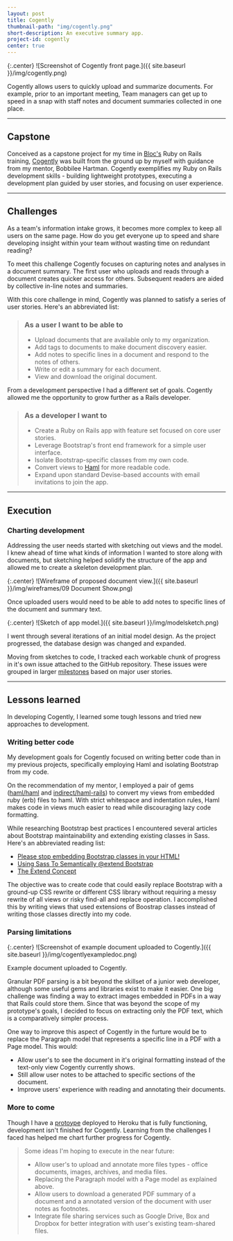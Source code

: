 ```yaml
---
layout: post
title: Cogently
thumbnail-path: "img/cogently.png"
short-description: An executive summary app.
project-id: cogently
center: true
---
```


{:.center}
![Screenshot of Cogently front page.]({{ site.baseurl }}/img/cogently.png)

Cogently allows users to quickly upload and summarize documents. For example, prior to an important meeting, Team managers can get up to speed in a snap with staff notes and document summaries collected in one place.

---

## Capstone

Conceived as a capstone project for my time in [Bloc's](http://bloc.io) Ruby on Rails training, [Cogently](http://cogently.herokuapp.com) was built from the ground up by myself with guidance from my mentor, Bobbilee Hartman. Cogently exemplifies my Ruby on Rails development skills - building lightweight prototypes, executing a development plan guided by user stories, and focusing on user experience.

---

## Challenges

As a team's information intake grows, it becomes more complex to keep all users on the same page. How do you get everyone up to speed and share developing insight within your team without wasting time on redundant reading?

To meet this challenge Cogently focuses on capturing notes and analyses in a document summary. The first user who uploads and reads through a document creates quicker access for others. Subsequent readers are aided by collective in-line notes and summaries.

With this core challenge in mind, Cogently was planned to satisfy a series of user stories.  Here's an abbreviated list:

> ### As a user I want to be able to
>
> * Upload documents that are available only to my organization.
> * Add tags to documents to make document discovery easier.
> * Add notes to specific lines in a document and respond to the notes of others.
> * Write or edit a summary for each document.
> * View and download the original document.

From a development perspective I had a different set of goals. Cogently allowed me the opportunity to grow further as a Rails developer.

> ### As a developer I want to
>
> * Create a Ruby on Rails app with feature set focused on core user stories.
> * Leverage Bootstrap's front end framework for a simple user interface.
> * Isolate Bootstrap-specific classes from my own code.
> * Convert views to [Haml](http://haml.info) for more readable code.
> * Expand upon standard Devise-based accounts with email invitations to join the app.

---

## Execution

### Charting development

Addressing the user needs started with sketching out views and the model. I knew ahead of time what kinds of information I wanted to store along with documents, but sketching helped solidify the structure of the app and allowed me to create a skeleton development plan.

{:.center}
![Wireframe of proposed document view.]({{ site.baseurl }}/img/wireframes/09 Document Show.png)

<p class="image-caption">Once uploaded users would need to be able to add notes to specific lines of the document and summary text.</p>

{:.center}
![Sketch of app model.]({{ site.baseurl }}/img/modelsketch.png)

<p class="image-caption">I went through several iterations of an initial model design. As the project progressed, the database design was changed and expanded.</p>

Moving from sketches to code, I tracked each workable chunk of progress in it's own issue attached to the GitHub repository. These issues were grouped in larger [milestones](https://github.com/sanjayypatel/Cogently/milestones) based on major user stories.

___

## Lessons learned

In developing Cogently, I learned some tough lessons and tried new approaches to development.

### Writing better code

My development goals for Cogently focused on writing better code than in my previous projects, specifically employing Haml and isolating Bootstrap from my code. 

On the recommendation of my mentor, I employed a pair of gems ([haml/haml](https://github.com/haml/haml) and [indirect/haml-rails](https://github.com/indirect/haml-rails)) to convert my views from embedded ruby (erb) files to haml. With strict whitespace and indentation rules, Haml makes code in views much easier to read while discouraging lazy code formatting. 

While researching Bootstrap best practices I encountered several articles about Bootstrap maintainability and extending existing classes in Sass. Here's an abbreviated reading list:

* [Please stop embedding Bootstrap classes in your HTML!](http://ruby.bvision.com/blog/please-stop-embedding-bootstrap-classes-in-your-html?utm_source=designernews)
* [Using Sass To Semantically @extend Bootstrap](http://www.sitepoint.com/sass-semantically-extend-bootstrap/)
* [The Extend Concept](https://css-tricks.com/the-extend-concept/)

The objective was to create code that could easily replace Bootstrap with a ground-up CSS rewrite or different CSS library without requiring a messy rewrite of all views or risky find-all and replace operation. I accomplished this by writing views that used extensions of Boostrap classes instead of writing those classes directly into my code.

### Parsing limitations

{:.center}
![Screenshot of example document uploaded to Cogently.]({{ site.baseurl }}/img/cogentlyexampledoc.png)

<p class="image-caption">Example document uploaded to Cogently.</p>

Granular PDF parsing is a bit beyond the skillset of a junior web developer, although some useful gems and libraries exist to make it easier. One big challenge was finding a way to extract images embedded in PDFs in a way that Rails could store them. Since that was beyond the scope of my prototype's goals, I decided to focus on extracting only the PDF text, which is a comparatively simpler process.

One way to improve this aspect of Cogently in the furture would be to replace the Paragraph model that represents a specific line in a PDF with a Page model. This would:

* Allow user's to see the document in it's original formatting instead of the text-only view Cogently currently shows.
* Still allow user notes to be attached to specific sections of the document.
* Improve users' experience with reading and annotating their documents.

### More to come

Though I have a [protoype](http://cogently.herokuapp.com) deployed to Heroku that is fully functioning, development isn't finished for Cogently. Learning from the challenges I faced has helped me chart further progress for Cogently. 

> Some ideas I'm hoping to execute in the near future:
> 
> * Allow user's to upload and annotate more files types - office documents, images, archives, and media files.
> * Replacing the Paragraph model with a Page model as explained above.
> * Allow users to download a generated PDF summary of a document and a annotated version of the document with user notes as footnotes.
> * Integrate file sharing services such as Google Drive, Box and Dropbox for better integration with user's existing team-shared files.